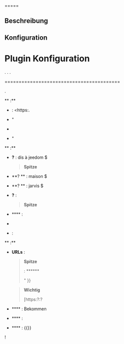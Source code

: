 
=====

Beschreibung
-----------





Konfiguration
-------------

Plugin Konfiguration
=======================


. 
. 
.


=========================================

.

** :**

-    : <https:.
    

-   "

-   
    

-   "

** :**

-   **?** : dis à jeedom \$

    > **Spitze**
    >
    > 

-   **? ** : maison \$

-   **? ** : jarvis \$

-   **?** : 
    

    > **Spitze**
    >
    > 
    > 

-   **** : 

-   
    

-    : 

** :**

-   **URLs** : 
    

    > **Spitze**
    >
    >  : ****** 
    > 
    > "
    > }}

    > **Wichtig**
    >
    > 
    > [https:?:?

-   **** : Bekommen

-   **** : 

-   **** : {{}}


 !



